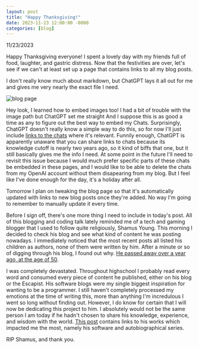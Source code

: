 ```yaml
---
layout: post
title: "Happy Thanksgiving!"
date: 2023-11-23 12:00:00 -0000
categories: [blog]
---
```


11/23/2023

Happy Thanksgiving everyone! I spent a lovely day with my friends full of food, laughter, and gastric distress. Now that the festivities are over, let's see if we can't at least set up a page that contains links to all my blog posts.

I don't really know much about markdown, but ChatGPT lays it all out for me and gives me very nearly the exact file I need.

![blog page](https://reachforthesky.github.io/task-weaver-ai/assets/blog-content/11-23-2023/blog.png)

Hey look, I learned how to embed images too! I had a bit of trouble with the image path but ChatGPT set me straight And I suppose this is as good a time as any to figure out the best way to embed my Chats. Surprisingly, ChatGPT doesn't really know a simple way to do this, so for now I'll just include [links to the chats](https://chat.openai.com/share/9f9e5d3f-a76f-4e7b-9da0-00f654333f74) where it's relevant. Funnily enough, ChatGPT is apparently unaware that you can share links to chats because its knowledge cutoff is nearly two years ago, so it kind of biffs that one, but it still basically gives me the info I need. At some point in the future I'll need to revisit this issue because I would much prefer specific parts of these chats be embedded in these pages, and I would like to be able to delete the chats from my OpenAI account without them disapearing from my blog. But I feel like I've done enough for the day, it's a holiday after all.

Tomorrow I plan on tweaking the blog page so that it's automatically updated with links to new blog posts once they're added. No way I'm going to remember to manually update it every time.

Before I sign off, there's one more thing I need to include in today's post. All of this blogging and coding talk lately reminded me of a tech and gaming blogger that I used to follow quite religiously, Shamus Young. This morning I decided to check his blog and see what kind of content he was posting nowadays. I immediately noticed that the most recent posts all listed his children as authors, none of them were written by him. After a minute or so of digging through his blog, I found out why. [He passed away over a year ago, at the age of 50](https://www.shamusyoung.com/twentysidedtale/?p=54513).

I was completely devastated. Throughout highschool I probably read every word and consumed every piece of content he published, either on his blog or the Escapist. His software blogs were my single biggest inspiration for wanting to be a programmer. I still haven't completely processed my emotions at the time of writing this, more than anything I'm incredulous I went so long without finding out. However, I do know for certain that I will now be dedicating this project to him. I absolutely would not be the same person I am today if he hadn't chosen to share his knowledge, experience, and wisdom with the world. [This post](https://www.shamusyoung.com/twentysidedtale/?page_id=15033) contains links to his works which impacted me the most, namely his software and autobiographical series.

RIP Shamus, and thank you.